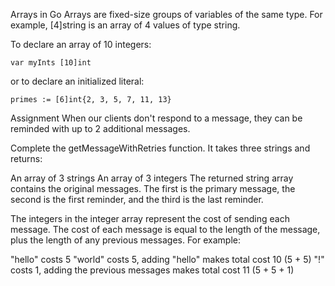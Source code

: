 Arrays in Go
Arrays are fixed-size groups of variables of the same type. For example, [4]string is an array of 4 values of type string.

To declare an array of 10 integers:

```
var myInts [10]int
```

or to declare an initialized literal:

```
primes := [6]int{2, 3, 5, 7, 11, 13}
```

Assignment
When our clients don't respond to a message, they can be reminded with up to 2 additional messages.

Complete the getMessageWithRetries function. It takes three strings and returns:

An array of 3 strings
An array of 3 integers
The returned string array contains the original messages. The first is the primary message, the second is the first reminder, and the third is the last reminder.

The integers in the integer array represent the cost of sending each message. The cost of each message is equal to the length of the message, plus the length of any previous messages. For example:

"hello" costs 5
"world" costs 5, adding "hello" makes total cost 10 (5 + 5)
"!" costs 1, adding the previous messages makes total cost 11 (5 + 5 + 1)




